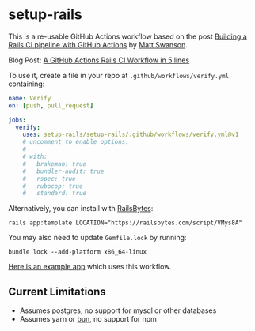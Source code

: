 # setup-rails

This is a re-usable GitHub Actions workflow based on the post [Building a Rails CI pipeline with GitHub Actions](https://boringrails.com/articles/building-a-rails-ci-pipeline-with-github-actions/) by [Matt Swanson](https://github.com/swanson).

Blog Post: [A GitHub Actions Rails CI Workflow in 5 lines](https://www.andywaite.com/2022/04/15/reusable-github-actions-rails-workflow.html)

To use it, create a file in your repo at `.github/workflows/verify.yml`
containing:

<!-- begin example -->
```yaml
name: Verify
on: [push, pull_request]

jobs:
  verify:
    uses: setup-rails/setup-rails/.github/workflows/verify.yml@v1
    # uncomment to enable options:
    #
    # with:
    #   brakeman: true
    #   bundler-audit: true
    #   rspec: true
    #   rubocop: true
    #   standard: true
```
<!-- end example -->

Alternatively, you can install with [RailsBytes](https://railsbytes.com/templates/VMys8A):

```
rails app:template LOCATION="https://railsbytes.com/script/VMys8A"
```

You may also need to update `Gemfile.lock` by running:

```
bundle lock --add-platform x86_64-linux
```

[Here is an example app](https://github.com/andyw8/setup-rails-example-app) which uses this workflow.

## Current Limitations

- Assumes postgres, no support for mysql or other databases
- Assumes yarn or [bun](https://bun.sh), no support for npm
